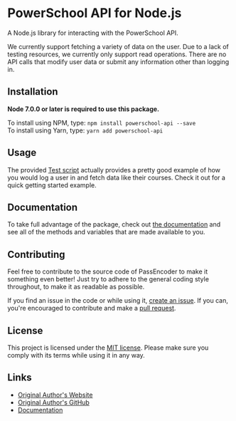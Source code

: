 # PowerSchool API for Node.js

A Node.js library for interacting with the PowerSchool API.

We currently support fetching a variety of data on the user. Due to a lack of testing resources, we currently only support read operations. There are no API calls that modify user data or submit any information other than logging in.

## Installation

**Node 7.0.0 or later is required to use this package.**

To install using NPM, type: `npm install powerschool-api --save`<br>
To install using Yarn, type: `yarn add powerschool-api`

## Usage

The provided [Test script](test.js) actually provides a pretty good example of how you would log a user in and fetch data like their courses. Check it out for a quick getting started example.

## Documentation

To take full advantage of the package, check out [the documentation](https://aydenp.github.io/PowerSchool-API/) and see all of the methods and variables that are made available to you.

## Contributing

Feel free to contribute to the source code of PassEncoder to make it something even better! Just try to adhere to the general coding style throughout, to make it as readable as possible.

If you find an issue in the code or while using it, [create an issue](/issues/new). If you can, you're encouraged to contribute and make a [pull request](/pulls).

## License

This project is licensed under the [MIT license](/LICENSE). Please make sure you comply with its terms while using it in any way.

## Links

- [Original Author's Website](https://www.madebyayden.co)
- [Original Author's GitHub](https://www.github.com/aydenp/PowerSchool-API)
- [Documentation](https://aydenp.github.io/PowerSchool-API/)
